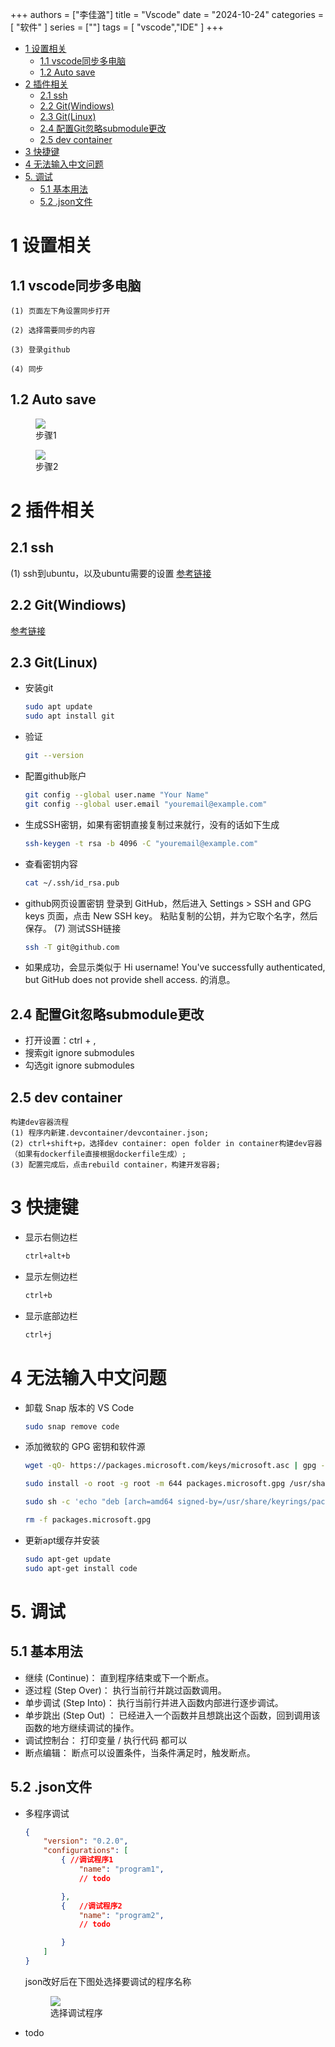 +++
authors = ["李佳潞"]
title = "Vscode"
date = "2024-10-24"
categories = [
    "软件"
]
series = [""]
tags = [
   "vscode","IDE"
]
+++
- [1 设置相关](#1-设置相关)
  - [1.1 vscode同步多电脑](#11-vscode同步多电脑)
  - [1.2 Auto save](#12-auto-save)
- [2 插件相关](#2-插件相关)
  - [2.1 ssh](#21-ssh)
  - [2.2 Git(Windiows)](#22-gitwindiows)
  - [2.3 Git(Linux)](#23-gitlinux)
  - [2.4 配置Git忽略submodule更改](#24-配置git忽略submodule更改)
  - [2.5 dev container](#25-dev-container)
- [3 快捷键](#3-快捷键)
- [4 无法输入中文问题](#4-无法输入中文问题)
- [5. 调试](#5-调试)
  - [5.1 基本用法](#51-基本用法)
  - [5.2 .json文件](#52-json文件)

# 1 设置相关

## 1.1 vscode同步多电脑

    (1) 页面左下角设置同步打开

    (2) 选择需要同步的内容

    (3) 登录github

    (4) 同步

## 1.2 Auto save

<div class="container">
    <div class="image">
        <figure>
            <a data-fancybox="gallery" href="/images/work-record/vscode1.png">
            <img src="/images/work-record/vscode1.png",alt="设置1",loading="lazy">
            </a>
            <figcaption>步骤1</figcaption>
        </figure>
    </div>
</div>
<div class="container">
    <div class="image">
        <figure>
                    <a data-fancybox="gallery" href="/images/work-record/vscode2.png">
            <img src="/images/work-record/vscode2.png",alt="设置2",loading="lazy">
            </a>
            <figcaption>步骤2</figcaption>
        </figure>
    </div>
</div>

# 2 插件相关 

## 2.1 ssh

(1) ssh到ubuntu，以及ubuntu需要的设置
[参考链接](https://blog.csdn.net/zsyyugong/article/details/134438071)

## 2.2 Git(Windiows)

[参考链接](https://blog.csdn.net/czjl6886/article/details/122129576)

## 2.3 Git(Linux)

- 安装git

    ```bash
    sudo apt update
    sudo apt install git
    ```

- 验证

    ```bash
    git --version
    ```

- 配置github账户

    ```bash
    git config --global user.name "Your Name"
    git config --global user.email "youremail@example.com"
    ```

- 生成SSH密钥，如果有密钥直接复制过来就行，没有的话如下生成

    ```bash
    ssh-keygen -t rsa -b 4096 -C "youremail@example.com"
    ```

- 查看密钥内容

    ```bash
    cat ~/.ssh/id_rsa.pub
    ```

- github网页设置密钥
    登录到 GitHub，然后进入 Settings > SSH and GPG keys 页面，点击 New SSH key。
    粘贴复制的公钥，并为它取个名字，然后保存。
    (7) 测试SSH链接

    ```bash
    ssh -T git@github.com
    ```

- 如果成功，会显示类似于 Hi username! You've successfully authenticated, but GitHub does not provide shell access. 的消息。

## 2.4 配置Git忽略submodule更改

- 打开设置：ctrl + ,
- 搜索git ignore submodules
- 勾选git ignore submodules

## 2.5 dev container
    构建dev容器流程
    (1) 程序内新建.devcontainer/devcontainer.json;
    (2) ctrl+shift+p，选择dev container: open folder in container构建dev容器（如果有dockerfile直接根据dockerfile生成）;
    (3) 配置完成后，点击rebuild container，构建开发容器;

# 3 快捷键

- 显示右侧边栏

   ```bash
   ctrl+alt+b
   ```

- 显示左侧边栏

   ```bash
   ctrl+b
   ```

- 显示底部边栏

   ```bash
   ctrl+j
   ```
# 4 无法输入中文问题

- 卸载 Snap 版本的 VS Code
    ```bash
    sudo snap remove code
    ```
- 添加微软的 GPG 密钥和软件源
    ```bash
    wget -qO- https://packages.microsoft.com/keys/microsoft.asc | gpg --dearmor > packages.microsoft.gpg

    sudo install -o root -g root -m 644 packages.microsoft.gpg /usr/share/keyrings/

    sudo sh -c 'echo "deb [arch=amd64 signed-by=/usr/share/keyrings/packages.microsoft.gpg] https://packages.microsoft.com/repos/vscode stable main" > /etc/apt/sources.list.d/vscode.list'

    rm -f packages.microsoft.gpg
    ```

- 更新apt缓存并安装
    ```bash
    sudo apt-get update
    sudo apt-get install code
    ```


# 5. 调试
## 5.1 基本用法
- 继续 (Continue)：
   直到程序结束或下一个断点。
- 逐过程 (Step Over)：
   执行当前行并跳过函数调用。
- 单步调试 (Step Into)：
   执行当前行并进入函数内部进行逐步调试。
- 单步跳出 (Step Out) ：
   已经进入一个函数并且想跳出这个函数，回到调用该函数的地方继续调试的操作。
- 调试控制台：
   打印变量 / 执行代码 都可以
- 断点编辑：
   断点可以设置条件，当条件满足时，触发断点。
## 5.2 .json文件
- 多程序调试
    ```json
    {
        "version": "0.2.0",
        "configurations": [ 
            { //调试程序1
                "name": "program1",
                // todo

            },
            {   //调试程序2
                "name": "program2",
                // todo

            }
        ]
    }
    ```
    json改好后在下图处选择要调试的程序名称
    <div class="container">
        <div class="image">
            <figure>
                        <a data-fancybox="gallery" href="/images/work-record/vscode调试.png">
                <img src="/images/work-record/vscode调试.png",alt=" ",loading="lazy">
                </a>
                <figcaption>选择调试程序</figcaption>
            </figure>
        </div>
    </div>

- todo